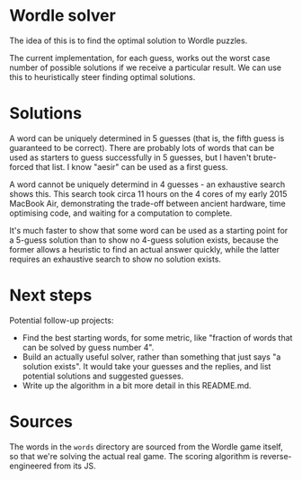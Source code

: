 # Wordle solver

The idea of this is to find the optimal solution to Wordle puzzles.

The current implementation, for each guess, works out the worst case
number of possible solutions if we receive a particular result. We can
use this to heuristically steer finding optimal solutions.

# Solutions

A word can be uniquely determined in 5 guesses (that is, the fifth
guess is guaranteed to be correct). There are probably lots of words
that can be used as starters to guess successfully in 5 guesses, but I
haven't brute-forced that list. I know "aesir" can be used as a first
guess.

A word cannot be uniquely determind in 4 guesses - an exhaustive
search shows this. This search took circa 11 hours on the 4 cores of
my early 2015 MacBook Air, demonstrating the trade-off between ancient
hardware, time optimising code, and waiting for a computation to
complete.

It's much faster to show that some word can be used as a starting
point for a 5-guess solution than to show no 4-guess solution exists,
because the former allows a heuristic to find an actual answer
quickly, while the latter requires an exhaustive search to show no
solution exists.

# Next steps

Potential follow-up projects:

 * Find the best starting words, for some metric, like "fraction of
   words that can be solved by guess number 4".
 * Build an actually useful solver, rather than something that just
   says "a solution exists". It would take your guesses and the
   replies, and list potential solutions and suggested guesses.
 * Write up the algorithm in a bit more detail in this README.md.

# Sources

The words in the `words` directory are sourced from the Wordle game
itself, so that we're solving the actual real game. The scoring
algorithm is reverse-engineered from its JS.
